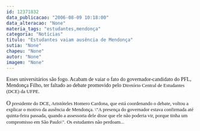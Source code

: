 ```yaml
---
id: 12371832
data_publicacao: "2006-08-09 10:18:00"
data_alteracao: "None"
materia_tags: "estudantes,mendonça"
categoria: "Notícias"
titulo: "Estudantes vaiam ausência de Mendonça"
sutia: "None"
chapeu: "None"
autor: "None"
imagem: "None"
---
```

<p><P><FONT face=Verdana>Esses universitários são fogo. Acabam de vaiar o fato do governador-candidato do PFL, Mendonça Filho,&nbsp;ter faltado ao debate promovido pelo </FONT><FONT face=Verdana size=3><FONT size=2>Diretório Central de Estudantes (DCE) da UFPE.</FONT> </FONT></P></p>
<p><P><FONT face=Verdana size=3>O</FONT><FONT size=2><FONT face=Verdana> presidente do DCE, Aristóteles Homero Cardona, que está coordenando o debate, voltou a explicar o motivo da ausência de Mendonça. \"A presença do governador estava confirmada até quinta-feira passada, quando a assessoria dele disse que ele não poderia vir, porque tinha um compromisso em São Paulo\".</FONT> <FONT face=Verdana>Os estudantes não perdoam...</FONT></P></FONT> </p>
